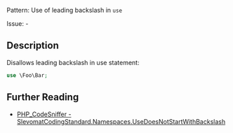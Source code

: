 Pattern: Use of leading backslash in `use`

Issue: -

## Description

Disallows leading backslash in use statement:

```php
use \Foo\Bar;
```

## Further Reading

* [PHP_CodeSniffer - SlevomatCodingStandard.Namespaces.UseDoesNotStartWithBackslash](https://github.com/slevomat/coding-standard/blob/master/doc/namespaces.md#slevomatcodingstandardnamespacesusedoesnotstartwithbackslash-)